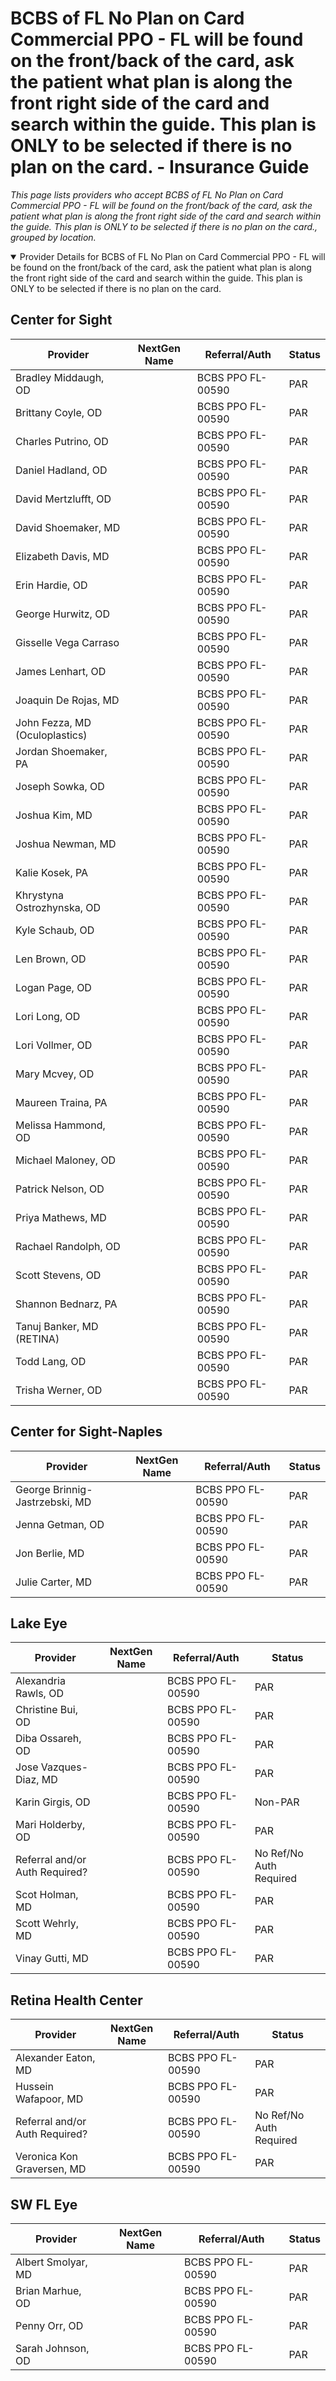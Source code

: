 # BCBS of FL No Plan on Card Commercial PPO - FL will be found on the front/back of the card, ask the patient what plan is along the front right side of the card and search within the guide. This plan is ONLY to be selected if there is no plan on the card. - Insurance Guide

*This page lists providers who accept BCBS of FL No Plan on Card Commercial PPO - FL will be found on the front/back of the card, ask the patient what plan is along the front right side of the card and search within the guide. This plan is ONLY to be selected if there is no plan on the card., grouped by location.*

<details open><summary>Provider Details for BCBS of FL No Plan on Card Commercial PPO - FL will be found on the front/back of the card, ask the patient what plan is along the front right side of the card and search within the guide. This plan is ONLY to be selected if there is no plan on the card.</summary>

## Center for Sight

| Provider | NextGen Name | Referral/Auth | Status |
|----------|-------------|--------------|--------|
| Bradley Middaugh, OD |  | BCBS PPO FL-00590 | PAR |
| Brittany Coyle, OD |  | BCBS PPO FL-00590 | PAR |
| Charles Putrino, OD |  | BCBS PPO FL-00590 | PAR |
| Daniel Hadland, OD |  | BCBS PPO FL-00590 | PAR |
| David Mertzlufft, OD |  | BCBS PPO FL-00590 | PAR |
| David Shoemaker, MD |  | BCBS PPO FL-00590 | PAR |
| Elizabeth Davis, MD |  | BCBS PPO FL-00590 | PAR |
| Erin Hardie, OD |  | BCBS PPO FL-00590 | PAR |
| George Hurwitz, OD |  | BCBS PPO FL-00590 | PAR |
| Gisselle Vega Carraso |  | BCBS PPO FL-00590 | PAR |
| James Lenhart, OD |  | BCBS PPO FL-00590 | PAR |
| Joaquin De Rojas, MD |  | BCBS PPO FL-00590 | PAR |
| John Fezza, MD (Oculoplastics) |  | BCBS PPO FL-00590 | PAR |
| Jordan Shoemaker, PA |  | BCBS PPO FL-00590 | PAR |
| Joseph Sowka, OD |  | BCBS PPO FL-00590 | PAR |
| Joshua Kim, MD |  | BCBS PPO FL-00590 | PAR |
| Joshua Newman, MD |  | BCBS PPO FL-00590 | PAR |
| Kalie Kosek, PA |  | BCBS PPO FL-00590 | PAR |
| Khrystyna Ostrozhynska, OD |  | BCBS PPO FL-00590 | PAR |
| Kyle Schaub, OD |  | BCBS PPO FL-00590 | PAR |
| Len Brown, OD |  | BCBS PPO FL-00590 | PAR |
| Logan Page, OD |  | BCBS PPO FL-00590 | PAR |
| Lori Long, OD |  | BCBS PPO FL-00590 | PAR |
| Lori Vollmer, OD |  | BCBS PPO FL-00590 | PAR |
| Mary Mcvey, OD |  | BCBS PPO FL-00590 | PAR |
| Maureen Traina, PA |  | BCBS PPO FL-00590 | PAR |
| Melissa Hammond, OD |  | BCBS PPO FL-00590 | PAR |
| Michael Maloney, OD |  | BCBS PPO FL-00590 | PAR |
| Patrick Nelson, OD |  | BCBS PPO FL-00590 | PAR |
| Priya Mathews, MD |  | BCBS PPO FL-00590 | PAR |
| Rachael Randolph, OD |  | BCBS PPO FL-00590 | PAR |
| Scott Stevens, OD |  | BCBS PPO FL-00590 | PAR |
| Shannon Bednarz, PA |  | BCBS PPO FL-00590 | PAR |
| Tanuj Banker, MD (RETINA) |  | BCBS PPO FL-00590 | PAR |
| Todd Lang, OD |  | BCBS PPO FL-00590 | PAR |
| Trisha Werner, OD |  | BCBS PPO FL-00590 | PAR |

## Center for Sight-Naples

| Provider | NextGen Name | Referral/Auth | Status |
|----------|-------------|--------------|--------|
| George Brinnig-Jastrzebski, MD |  | BCBS PPO FL-00590 | PAR |
| Jenna Getman, OD |  | BCBS PPO FL-00590 | PAR |
| Jon Berlie, MD |  | BCBS PPO FL-00590 | PAR |
| Julie Carter, MD |  | BCBS PPO FL-00590 | PAR |

## Lake Eye 

| Provider | NextGen Name | Referral/Auth | Status |
|----------|-------------|--------------|--------|
| Alexandria Rawls, OD |  | BCBS PPO FL-00590 | PAR |
| Christine Bui, OD |  | BCBS PPO FL-00590 | PAR |
| Diba Ossareh, OD |  | BCBS PPO FL-00590 | PAR |
| Jose Vazques-Diaz, MD |  | BCBS PPO FL-00590 | PAR |
| Karin Girgis, OD |  | BCBS PPO FL-00590 | Non-PAR |
| Mari Holderby, OD |  | BCBS PPO FL-00590 | PAR |
| Referral and/or Auth Required? |  | BCBS PPO FL-00590 | No Ref/No Auth Required |
| Scot Holman, MD |  | BCBS PPO FL-00590 | PAR |
| Scott Wehrly, MD |  | BCBS PPO FL-00590 | PAR |
| Vinay Gutti, MD |  | BCBS PPO FL-00590 | PAR |

## Retina Health Center

| Provider | NextGen Name | Referral/Auth | Status |
|----------|-------------|--------------|--------|
| Alexander Eaton, MD |  | BCBS PPO FL-00590 | PAR |
| Hussein Wafapoor, MD |  | BCBS PPO FL-00590 | PAR |
| Referral and/or Auth Required? |  | BCBS PPO FL-00590 | No Ref/No Auth Required |
| Veronica Kon Graversen, MD |  | BCBS PPO FL-00590 | PAR |

## SW FL Eye

| Provider | NextGen Name | Referral/Auth | Status |
|----------|-------------|--------------|--------|
| Albert Smolyar, MD |  | BCBS PPO FL-00590 | PAR |
| Brian Marhue, OD |  | BCBS PPO FL-00590 | PAR |
| Penny Orr, OD |  | BCBS PPO FL-00590 | PAR |
| Sarah Johnson, OD |  | BCBS PPO FL-00590 | PAR |

</details>

